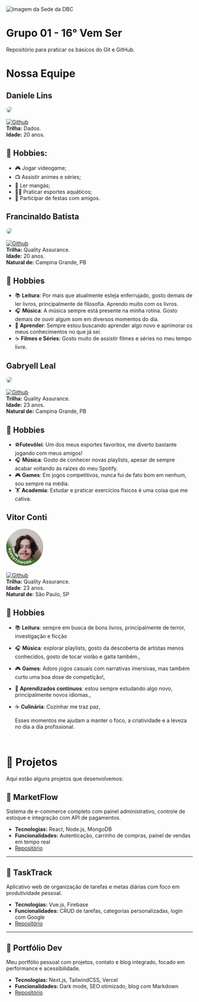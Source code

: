 ![Imagem da Sede da DBC](https://www.dbccompany.com.br/app/uploads/2022/11/Saber-evoluir-e-a-grande-revolucao.jpg)

# **Grupo 01 - 16° Vem Ser**

Repositório para praticar os básicos do Git e GitHub.

# Nossa Equipe

## Daniele Lins

<img width="100px" style="border-radius: 50%;" src="https://media.licdn.com/dms/image/v2/D4D03AQFF22xg6j6jgQ/profile-displayphoto-shrink_200_200/B4DZbpifESHQAY-/0/1747674854223?e=1753920000&v=beta&t=cgugphENBsv9lxS6-GdlIFwXUH8k1DfRR6Lu9bXP5rk"/><br>

[![Github](https://img.shields.io/badge/Github-%23181717.svg?style=for-the-badge&logo=github&logoColor=white)<br>](https://github.com/daniele-lins)
**Trilha:** Dados.<br>
**Idade:** 20 anos.

## 🎯 **Hobbies:**

- 🎮 Jogar videogame;
- 📺 Assistir animes e séries;
- 📖 Ler mangás;
- 🏊‍♀️ Praticar esportes aquáticos;
- 🍻 Participar de festas com amigos.

## Francinaldo Batista

<img width="100px" style="border-radius: 50%;" src="https://media.licdn.com/dms/image/v2/D4D03AQHKZ5pDiAsTaQ/profile-displayphoto-shrink_400_400/profile-displayphoto-shrink_400_400/0/1719816873238?e=1753920000&v=beta&t=Q42fjaKe3gaqhhN4MJacQMTXPqGIFFc1S8Tv-TG7rB0"/><br>

[![Github](https://img.shields.io/badge/Github-%23181717.svg?style=for-the-badge&logo=github&logoColor=white)<br>](https://github.com/Batissta)
**Trilha:** Quality Assurance.<br>
**Idade:** 20 anos.<br>
**Natural de:** Campina Grande, PB

## 🎯 Hobbies

- 📚 **Leitura**: Por mais que atualmente esteja enferrujado, gosto demais de ler livros, principalmente de filosofia. Aprendo muito com os livros.
- 🎧 **Música**: A música sempre está presente na minha rotina. Gosto demais de ouvir algum som em diversos momentos do dia.
- 🌱 **Aprender**: Sempre estou buscando aprender algo novo e aprimorar os meus conhecimentos no que já sei.
- ☕ **Filmes e Séries**: Gosto muito de assistir filmes e séries no meu tempo livre.

## Gabryell Leal

<img width="100px" style="border-radius: 50%;" src="https://media.licdn.com/dms/image/v2/D4D03AQEb4hvRu6q8lw/profile-displayphoto-shrink_400_400/B4DZbFg.h_GwAk-/0/1747070478897?e=1753920000&v=beta&t=H_HWPdFuGhEiM03SsGcLl7dMqFe3Ivfeys-Af94POOk"/><br>

[![Github](https://img.shields.io/badge/Github-%23181717.svg?style=for-the-badge&logo=github&logoColor=white)<br>](https://github.com/lealgabryell)
**Trilha:** Quality Assurance.<br>
**Idade:** 23 anos.<br>
**Natural de:** Campina Grande, PB

## 🎯 Hobbies

- ⚽**Futevôlei**: Um dos meus esportes favoritos, me diverto bastante jogando com meus amigos!
- 🎧 **Música**: Gosto de conhecer novas playlists, apesar de sempre acabar voltando às raízes do meu Spotify.
- 🎮 **Games**: Em jogos competitivos, nunca fui de fato bom em nenhum, sou sempre na média.
- 🏋️ **Academia**: Estudar e praticar exercícios físicos é uma coisa que me cativa.

## Vitor Conti

<img width="100px" style="border-radius: 50%;" src="./assets/image.png"/><br>

[![Github](https://img.shields.io/badge/Github-%23181717.svg?style=for-the-badge&logo=github&logoColor=white)<br>](https://github.com/VitorContiFideles)
**Trilha:** Quality Assurance.<br>
**Idade**: 23 anos.<br>
**Natural de**: São Paulo, SP

## 🎯 **Hobbies**

- 📚 **Leitura**: sempre em busca de bons livros, principalmente de terror, investigação e ficção
- 🎧 **Música**: explorar playlists, gosto da descoberta de artistas menos conhecidos, gosto de tocar violão e gaita também.,
- 🎮 **Games**: Adoro jogos casuais com narrativas imersivas, mas também curto uma boa dose de competição!,
- 🌱 **Aprendizados contínuos**: estou sempre estudando algo novo, principalmente novos idiomas.,
- ☕ **Culinária**: Cozinhar me traz paz,

  Esses momentos me ajudam a manter o foco, a criatividade e a leveza no dia a dia profissional.

<br>

# 🚀 Projetos

Aqui estão alguns projetos que desenvolvemos:

## 🛒 MarketFlow

Sistema de e-commerce completo com painel administrativo, controle de estoque e integração com API de pagamentos.

- **Tecnologias:** React, Node.js, MongoDB
- **Funcionalidades:** Autenticação, carrinho de compras, painel de vendas em tempo real
- [Repositório](https://github.com/seuusuario/marketflow)

---

## 📅 TaskTrack

Aplicativo web de organização de tarefas e metas diárias com foco em produtividade pessoal.

- **Tecnologias:** Vue.js, Firebase
- **Funcionalidades:** CRUD de tarefas, categorias personalizadas, login com Google
- [Repositório](https://github.com/seuusuario/tasktrack)

---

## 🎨 Portfólio Dev

Meu portfólio pessoal com projetos, contato e blog integrado, focado em performance e acessibilidade.

- **Tecnologias:** Next.js, TailwindCSS, Vercel
- **Funcionalidades:** Dark mode, SEO otimizado, blog com Markdown
- [Repositório](https://github.com/seuusuario/portfolio-dev)
